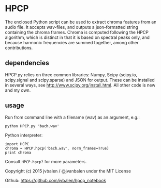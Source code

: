 HPCP
====

The enclosed Python script can be used to extract chroma features from an audio file. It accepts wav-files, and outputs a json-formatted string containing the chroma frames. Chroma is computed following the HPCP algorithm, which is distinct in that it is based on spectral peaks only, and because harmonic frequencies are summed together, among other contributions.

## dependencies

HPCP.py relies on three common libraries: Numpy, Scipy (scipy.io, scipy.signal and scipy.sparse) and JSON for output. These can be installed in several ways, see http://www.scipy.org/install.html. All other code is new and my own.

## usage

Run from command line with a filename (wav) as an argument, e.g.:
```
python HPCP.py 'bach.wav'
```

Python interpreter:
```
import HCPC
chroma = HPCP.hpcp('bach.wav', norm_frames=True)
print chroma
```
Consult `HPCP.hpcp?` for more parameters.


Copyright (c) 2015 jvbalen / @jvanbalen under the MIT License

Github: https://github.com/jvbalen/hpcp_notebook